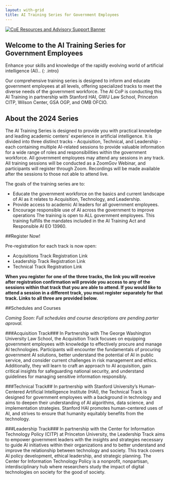 ```yaml
---
layout: with-grid
title: AI Training Series for Government Employees
---
```

<a href="{{site.baseurl}}/images/ResourcesAdvisorySupportBanner.png" target="_blank" rel="noopener noreferrer">
<img src="{{site.baseurl}}/images/ResourcesAdvisorySupportBanner.png" alt="CoE Resources and Advisory Support Banner"></a>

## Welcome to the AI Training Series for Government Employees
Enhance your skills and knowledge of the rapidly evolving world of artificial intelligence (AI)..
{: .intro} 

Our comprehensive training series is designed to inform and educate government employees at all levels, offering specialized tracks to meet the diverse needs of the government workforce. The AI CoP is conducting this AI Training in partnership with Stanford HAI, GWU Law School, Princeton CITP, Wilson Center, GSA OGP, and OMB OFCIO.  
  
## About the 2024 Series
The AI Training Series is designed to provide you with practical knowledge and leading academic centers’ experience in artificial intelligence. It is divided into three distinct tracks - Acquisition, Technical, and Leadership - each containing multiple AI-related sessions to provide valuable information for a wide range of roles and responsibilities within the government workforce. All government employees may attend any sessions in any track. All training sessions will be conducted as a ZoomGov Webinar, and participants will register through Zoom. Recordings will be made available after the sessions to those not able to attend live. 

The goals of the training series are to:
* Educate the government workforce on the basics and current landscape of AI as it relates to Acquisition, Technology, and Leadership.
* Provide access to academic AI leaders for all government employees.
* Encourage responsible use of AI across the government to improve operations
The training is open to ALL government employees. This training fulfills the mandates included in the AI Training Act and Responsible AI EO 13960. 

##Register Now!

Pre-registration for each track is now open: 
* Acquisitions Track Registration Link
* Leadership Track Registration Link
* Technical Track Registration Link 

**When you register for one of the three tracks, the link you will receive after registration confirmation will provide you access to any of the sessions within that track that you are able to attend. If you would like to attend a session in a different track, you must register separately for that track. Links to all three are provided below.**
 
##Schedules and Courses

*Coming Soon: Full schedules and course descriptions are pending parter aproval.*

###Acquisition Track###
In Partnership with The George Washington University Law School, the Acquisition Track focuses on equipping government employees with knowledge to effectively procure and manage AI technologies. Participants will encounter the fundamentals of procuring government AI solutions, better understand the potential of AI in public service, and consider current challenges in risk management and ethics. Additionally, they will learn to craft an approach to AI acquisition, gain critical insights for safeguarding national security, and understand guidelines for managing sensitive information responsibly.

###Technical Track##
In partnership with Stanford University’s Human-Centered Artificial Intelligence Institute (HAI), the Technical Track is designed for government employees with a background in technology and aims to deepen their understanding of AI algorithms, data science, and implementation strategies. Stanford HAI promotes human-centered uses of AI, and strives to ensure that humanity equitably benefits from the technology.

###Leadership Track###
In partnership with the Center for Information Technology Policy (CITP) at Princeton University, the Leadership Track aims to empower government leaders with the insights and strategies necessary to guide AI initiatives within their organizations and to better understand and improve the relationship between technology and society. This track covers AI policy development, ethical leadership, and strategic planning. The Center for Information Technology Policy is a nonprofit, nonpartisan, interdisciplinary hub where researchers study the impact of digital technologies on society for the good of society.

